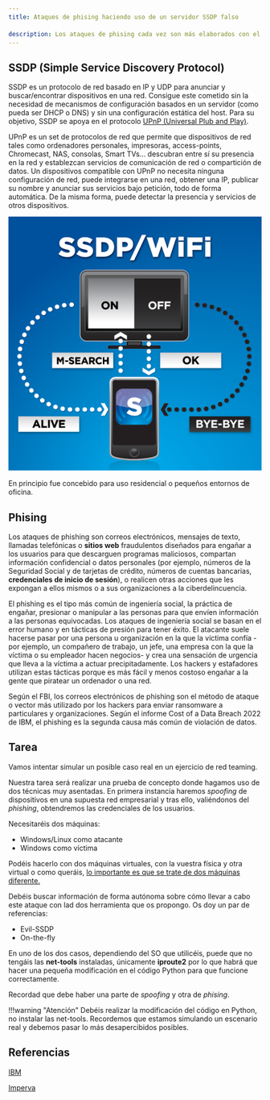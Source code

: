 ```yaml
---
title: Ataques de phising haciendo uso de un servidor SSDP falso

description: Los ataques de phising cada vez son más elaborados con el fin de poder engañar con mayores garantías a las víctimas. En este caso vamos a simular ser un recurso compartido en una red, de tal forma que cuando un incauto intente acceder, se le redirigirá a una pantalla de login. En el hipotético proceso de login, se capturará usuario y contraseña.
---
```


## SSDP (Simple Service Discovery Protocol)

SSDP es un protocolo de red basado en IP y UDP para anunciar y buscar/encontrar dispositivos en una red. Consigue este cometido sin la necesidad de mecanismos de configuración basados en un servidor (como pueda ser DHCP o DNS) y sin una configuración estática del host. Para su objetivo, SSDP se apoya en el protocolo [UPnP (Universal Plub and Play)](https://en.wikipedia.org/wiki/Universal_Plug_and_Play).

UPnP es un set de protocolos de red que permite que dispositivos de red tales como ordenadores personales, impresoras, access-points, Chromecast, NAS, consolas, Smart TVs... descubran entre sí su presencia en la red y establezcan servicios de comunicación de red o compartición de datos. Un dispositivos compatible con UPnP no necesita ninguna configuración de red, puede integrarse en una red, obtener una IP, publicar su nombre y anunciar sus servicios bajo petición, todo de forma automática. De la misma forma, puede detectar la presencia y servicios de otros dispositivos.

![](../img/ssdp_wifi.png)

En principio fue concebido para uso residencial o pequeños entornos de oficina.

## Phising

Los ataques de phishing son correos electrónicos, mensajes de texto, llamadas telefónicas o **sitios web** fraudulentos diseñados para engañar a los usuarios para que descarguen programas maliciosos, compartan información confidencial o datos personales (por ejemplo, números de la Seguridad Social y de tarjetas de crédito, números de cuentas bancarias, **credenciales de inicio de sesión**), o realicen otras acciones que les expongan a ellos mismos o a sus organizaciones a la ciberdelincuencia.

El phishing es el tipo más común de ingeniería social, la práctica de engañar, presionar o manipular a las personas para que envíen información a las personas equivocadas. Los ataques de ingeniería social se basan en el error humano y en tácticas de presión para tener éxito. El atacante suele hacerse pasar por una persona u organización en la que la víctima confía -por ejemplo, un compañero de trabajo, un jefe, una empresa con la que la víctima o su empleador hacen negocios- y crea una sensación de urgencia que lleva a la víctima a actuar precipitadamente. Los hackers y estafadores utilizan estas tácticas porque es más fácil y menos costoso engañar a la gente que piratear un ordenador o una red.

Según el FBI, los correos electrónicos de phishing son el método de ataque o vector más utilizado por los hackers para enviar ransomware a particulares y organizaciones. Según el informe Cost of a Data Breach 2022 de IBM, el phishing es la segunda causa más común de violación de datos.
## Tarea
Vamos intentar simular un posible caso real en un ejercicio de red teaming.

Nuestra tarea será realizar una prueba de concepto donde hagamos uso de dos técnicas muy asentadas. En primera instancia haremos *spoofing* de dispositivos en una supuesta red empresarial y tras ello, valiéndonos del *phishing*, obtendremos las credenciales de los usuarios.

Necesitaréis dos máquinas:

+ Windows/Linux como atacante
+ Windows como víctima

Podéis hacerlo con dos máquinas virtuales, con la vuestra física y otra virtual o como queráis, <u>lo importante es que se trate de dos máquinas diferente.</u>

Debéis buscar información de forma autónoma sobre cómo llevar a cabo este ataque con lad dos herramienta que os propongo. Os doy un par de referencias:

- Evil-SSDP
- On-the-fly

En uno de los dos casos, dependiendo del SO que utilicéis, puede que no tengáis las **net-tools** instaladas, únicamente **iproute2** por lo que habrá que hacer una pequeña modificación en el código Python para que funcione correctamente.

Recordad que debe haber una parte de *spoofing* y otra de *phising*.

!!!warning "Atención"
    Debéis realizar la modificación del código en Python, no instalar las net-tools. Recordemos que estamos simulando un escenario real y debemos pasar lo más desapercibidos posibles.

## Referencias

[IBM](https://www.ibm.com/topics/phishing)

[Imperva](https://www.imperva.com/learn/application-security/phishing-attack-scam/)